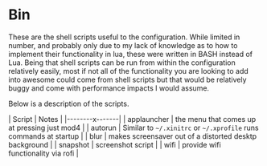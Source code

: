 # Bin

These are the shell scripts useful to the configuration. While limited in number, and probably only due to my lack of knowledge as to how to implement their functionality in lua, these were written in BASH instead of Lua. Being that shell scripts can be run from within the configuration relatively easily, most if not all of the functionality you are looking to add into awesome could come from shell scripts but that would be relatively buggy and come with performance impacts I would assume. 

Below is a description of the scripts.

| Script | Notes |
|--------x-------|
| applauncher | the menu that comes up at pressing just mod4 |
| autorun | Similar to  `~/.xinitrc` or  `~/.xprofile` runs commands at startup |
| blur | makes screensaver out of a distorted desktp background |
| snapshot | screenshot script |
| wifi | provide wifi functionality via rofi |


